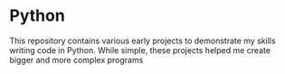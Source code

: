 # Python
This repository contains various early projects to demonstrate my skills writing code in Python. While simple, these projects helped me create bigger and more complex programs
